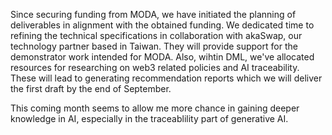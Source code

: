 Since securing funding from MODA, we have initiated the planning of deliverables in alignment with the obtained funding. We dedicated time to refining the technical specifications in collaboration with akaSwap, our technology partner based in Taiwan. They will provide support for the demonstrator work intended for MODA. Also, wihtin DML, we've allocated resources for researching on web3 related policies and AI traceability. These will lead to generating recommendation reports which we will deliver the first draft by the end of September. 

This coming month seems to allow me more chance in gaining deeper knowledge in AI, especially in the traceablility part of generative AI. 